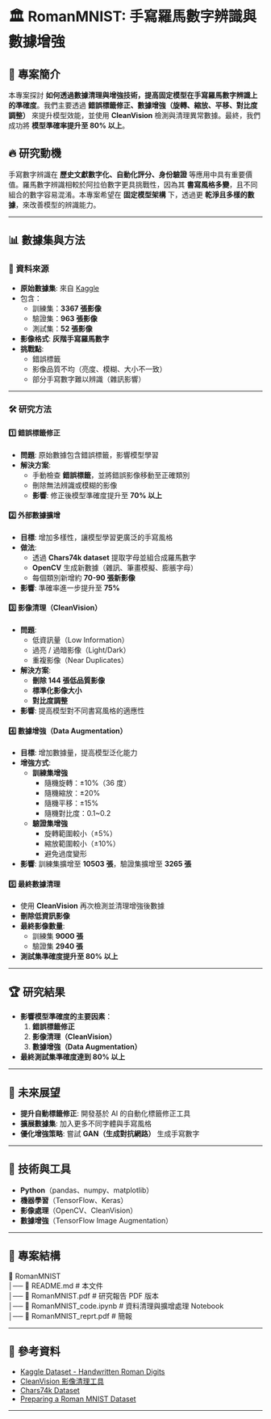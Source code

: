 # 🏛️ RomanMNIST: 手寫羅馬數字辨識與數據增強

## 📖 專案簡介
本專案探討 **如何透過數據清理與增強技術，提高固定模型在手寫羅馬數字辨識上的準確度**。我們主要透過 **錯誤標籤修正、數據增強（旋轉、縮放、平移、對比度調整）** 來提升模型效能，並使用 **CleanVision** 檢測與清理異常數據。最終，我們成功將 **模型準確率提升至 80% 以上**。

## 🔥 研究動機
手寫數字辨識在 **歷史文獻數字化、自動化評分、身份驗證** 等應用中具有重要價值。羅馬數字辨識相較於阿拉伯數字更具挑戰性，因為其 **書寫風格多變**，且不同組合的數字容易混淆。本專案希望在 **固定模型架構** 下，透過更 **乾淨且多樣的數據**，來改善模型的辨識能力。

---

## 📊 數據集與方法

### **📂 資料來源**
- **原始數據集**: 來自 [Kaggle](https://www.kaggle.com/datasets/agneev/basedonenglishhandwrittencharactersmodified)
- 包含：
  - 訓練集：**3367 張影像**
  - 驗證集：**963 張影像**
  - 測試集：**52 張影像**
- **影像格式**: **灰階手寫羅馬數字**
- **挑戰點**:
  - 錯誤標籤
  - 影像品質不均（亮度、模糊、大小不一致）
  - 部分手寫數字難以辨識（雜訊影響）

---

### **🛠 研究方法**
#### **1️⃣ 錯誤標籤修正**
- **問題**: 原始數據包含錯誤標籤，影響模型學習
- **解決方案**:
  - 手動檢查 **錯誤標籤**，並將錯誤影像移動至正確類別
  - 刪除無法辨識或模糊的影像
  - **影響**: 修正後模型準確度提升至 **70% 以上**

#### **2️⃣ 外部數據擴增**
- **目標**: 增加多樣性，讓模型學習更廣泛的手寫風格
- **做法**:
  - 透過 **Chars74k dataset** 提取字母並組合成羅馬數字
  - **OpenCV** 生成新數據（雜訊、筆畫模擬、膨脹字母）
  - 每個類別新增約 **70-90 張新影像**
- **影響**: 準確率進一步提升至 **75%**

#### **3️⃣ 影像清理（CleanVision）**
- **問題**:
  - 低資訊量（Low Information）
  - 過亮 / 過暗影像（Light/Dark）
  - 重複影像（Near Duplicates）
- **解決方案**:
  - **刪除 144 張低品質影像**
  - **標準化影像大小**
  - **對比度調整**
- **影響**: 提高模型對不同書寫風格的適應性

#### **4️⃣ 數據增強（Data Augmentation）**
- **目標**: 增加數據量，提高模型泛化能力
- **增強方式**:
  - **訓練集增強**
    - 隨機旋轉：±10%（36 度）
    - 隨機縮放：±20%
    - 隨機平移：±15%
    - 隨機對比度：0.1~0.2
  - **驗證集增強**
    - 旋轉範圍較小（±5%）
    - 縮放範圍較小（±10%）
    - 避免過度變形
- **影響**: 訓練集擴增至 **10503 張**，驗證集擴增至 **3265 張**

#### **5️⃣ 最終數據清理**
- 使用 **CleanVision** 再次檢測並清理增強後數據
- **刪除低資訊影像**
- **最終影像數量**:
  - 訓練集 **9000 張**
  - 驗證集 **2940 張**
- **測試集準確度提升至 80% 以上**

---

## 🏆 研究結果
- **影響模型準確度的主要因素**：
  1. **錯誤標籤修正**
  2. **影像清理（CleanVision）**
  3. **數據增強（Data Augmentation）**
- **最終測試集準確度達到 80% 以上**

---

## 🚀 未來展望
- **提升自動標籤修正**: 開發基於 AI 的自動化標籤修正工具
- **擴展數據集**: 加入更多不同字體與手寫風格
- **優化增強策略**: 嘗試 **GAN（生成對抗網路）** 生成手寫數字

---

## 🔧 技術與工具
- **Python**（pandas、numpy、matplotlib）
- **機器學習**（TensorFlow、Keras）
- **影像處理**（OpenCV、CleanVision）
- **數據增強**（TensorFlow Image Augmentation）

---

## 📂 專案結構
📂 RomanMNIST   
│── 📄 README.md # 本文件  
│── 📄 RomanMNIST.pdf # 研究報告 PDF 版本   
│── 📄 RomanMNIST_code.ipynb # 資料清理與擴增處理 Notebook   
│── 📄 RomanMNIST_reprt.pdf  # 簡報


---

## 📜 參考資料
- [Kaggle Dataset - Handwritten Roman Digits](https://www.kaggle.com/datasets/agneev/basedonenglishhandwrittencharactersmodified)
- [CleanVision 影像清理工具](https://www.cnblogs.com/luohenyueji/p/18499084)
- [Chars74k Dataset](https://www.kaggle.com/datasets/agneev/basedonenglishhandwrittencharactersmodified)
- [Preparing a Roman MNIST Dataset](https://agneevmukherjee.github.io/agneev-blog/preparing-a-Roman-MNIST/)

---


